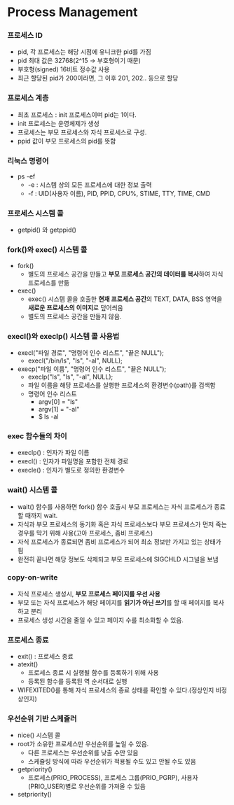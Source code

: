 # Process Management

### 프로세스 ID
- pid, 각 프로세스는 해당 시점에 유니크한 pid를 가짐
- pid 최대 값은  32768(2^15 → 부호형이기 때문)
- 부호형(signed) 16비트 정수값 사용
- 최근 할당된 pid가 200이라면, 그 이후 201, 202.. 등으로 할당

### 프로세스 계층
- 최초 프로세스 : init 프로세스이며 pid는 1이다.
- init 프로세스는 운영체제가 생성
- 프로세스는 부모 프로세스와 자식 프로세스로 구성.
- ppid 값이 부모 프로세스의 pid를 뜻함


### 리눅스 명령어
- ps -ef
  - -e : 시스템 상의 모든 프로세스에 대한 정보 출력
  - -f : UID(사용자 이름), PID, PPID, CPU%, STIME, TTY, TIME, CMD
  

### 프로세스 시스템 콜
- getpid() 와 getppid()


### fork()와 exec() 시스템 콜
- fork()
  - 별도의 프로세스 공간을 만들고 **부모 프로세스 공간의 데이터를 복사**하여 자식 프로세스를 만듦
- exec()
  - exec() 시스템 콜을 호출한 **현재 프로세스 공간**의 TEXT, DATA, BSS 영역을 **새로운 프로세스의 이미지**로 덮어씌움
  - 별도의 프로세스 공간을 만들지 않음.


### execl()와 execlp() 시스템 콜 사용법
- execl("파일 경로", "명령어 인수 리스트", "끝은 NULL");
  - execl("/bin/ls", "ls", "-al", NULL);
- execp("파일 이름", "명령어 인수 리스트", "끝은 NULL");
  - execlp("ls", "ls", "-al", NULL);
  - 파일 이름을 해당 프로세스를 실행한 프로세스의 환경변수(path)를 검색함
  - 명령어 인수 리스트
    - argv[0] = "ls"
    - argv[1] = "-al"
    - $ ls -al

### exec 함수들의 차이
- execlp() : 인자가 파일 이름
- execl() : 인자가 파일명을 포함한 전체 경로
- execle() : 인자가 별도로 정의한 환경변수


### wait() 시스템 콜
- wait() 함수를 사용하면 fork() 함수 호출시 부모 프로세스는 자식 프로세스가 종료할 때까지 wait.
- 자식과 부모 프로세스의 동기화 혹은 자식 프로세스보다 부모 프로세스가 먼저 죽는 경우를 막기 위해 사용(고아 프로세스, 좀비 프로세스)
- 자식 프로세스가 종료되면 좀비 프로세스가 되어 최소 정보만 가지고 있는 상태가 됨
- 완전히 끝나면 해당 정보도 삭제되고 부모 프로세스에 SIGCHLD 시그널을 보냄

### copy-on-write
- 자식 프로세스 생성시, **부모 프로세스 페이지를 우선 사용**
- 부모 또는 자식 프로세스가 해당 페이지를 **읽기가 아닌 쓰기**를 할 때 페이지를 복사하고 분리
- 프로세스 생성 시간을 줄일 수 있고 페이지 수를 최소화할 수 있음.


### 프로세스 종료
- exit() : 프로세스 종료
- atexit()
  - 프로세스 종료 시 실행될 함수를 등록하기 위해 사용
  - 등록된 함수를 등록된 역 순서대로 실행
- WIFEXITED()를 통해 자식 프로세스의 종료 상태를 확인할 수 있다.(정상인지 비정상인지)

### 우선순위 기반 스케쥴러
- nice() 시스템 콜
- root가 소유한 프로세스만 우선순위를 높일 수 있음.
  - 다른 프로세스는 우선순위를 낮출 수만 있음
  - 스케쥴링 방식에 따라 우선순위가 적용될 수도 있고 안될 수도 있음
- getpriority()
  - 프로세스(PRIO_PROCESS), 프로세스 그룹(PRIO_PGRP), 사용자(PRIO_USER)별로 우선순위를 가져올 수 있음
- setpriority()